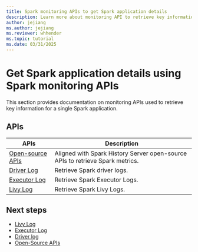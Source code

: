 ```yaml
---
title: Spark monitoring APIs to get Spark application details 
description: Learn more about monitoring API to retrieve key information about a single Spark application.
author: jejiang
ms.author: jejiang
ms.reviewer: whhender
ms.topic: tutorial
ms.date: 03/31/2025
---
```


# Get Spark application details using Spark monitoring APIs 

This section provides documentation on monitoring APIs used to retrieve key information for a single Spark application. 

## APIs

| APIs  | Description |
| ----------------  | ----------------------------------------------------- |
| [Open-source APIs](../data-engineering/open-source-apis.md) | Aligned with Spark History Server open-source APIs to retrieve Spark metrics.|
| [Driver Log](../data-engineering/driver-log.md) | Retrieve Spark driver logs.  |
| [Executor Log](../data-engineering/executor-log.md) | Retrieve Spark Executor Logs. |
| [Livy Log](../data-engineering/livy-log.md) | Retrieve Spark Livy Logs. |

## Next steps

- [Livy Log](../data-engineering/livy-log.md)
- [Executor Log](../data-engineering/executor-log.md)
- [Driver log](../data-engineering/driver-log.md)
- [Open-Source APIs](../data-engineering/open-source-apis.md)
